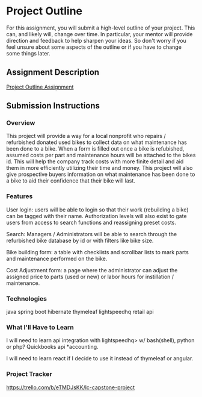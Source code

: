 # Project Outline
For this assignment, you will submit a high-level outline of your project. This can, and likely will, change over time. In particular, your mentor will provide direction and feedback to help sharpen your ideas. So don't worry if you feel unsure about some aspects of the outline or if you have to change some things later.

## Assignment Description
[Project Outline Assignment](https://education.launchcode.org/liftoff/modules/assignments/project-outline)

## Submission Instructions

### Overview
This project will provide a way for a local nonprofit who repairs / refurbished donated used bikes to collect data on what maintenance has been done to a bike.  When a form is filled out once a bike is refubished, assumed costs per part and maintenance hours will be attached to the bikes id.  This will help the company track costs with more finite detail and aid them in more efficiently utilizing their time and money.  This project will also give prospective buyers information on what maintenance has been done to a bike to aid their confidence that their bike will last.
 
### Features
 
User login: users will be able to login so that their work (rebuilding a bike) can be tagged with their name.  Authorization levels will also exist to gate users from access to search functions and reassigning preset costs.
 
Search: Managers / Administrators will be able to search through the refurbished bike database by id or with filters like bike size.
 
Bike building form: a table with checklists and scrollbar lists to mark parts and maintenance performed on the bike.
 
Cost Adjustment form:  a page where the administrator can adjust the assigned price to parts (used or new) or labor hours for instillation / maintenance. 
 
### Technologies
java
spring boot
hibernate
thymeleaf
lightspeedhq retail api
 
 
### What I'll Have to Learn
I will need to learn api integration with lightspeedhq> w/ bash(shell), python or php? Quickbooks api *accounting.
 
I will need to learn react if I decide to use it instead of thymeleaf or angular.
### Project Tracker
 
https://trello.com/b/eTMDJsKK/lc-capstone-project
